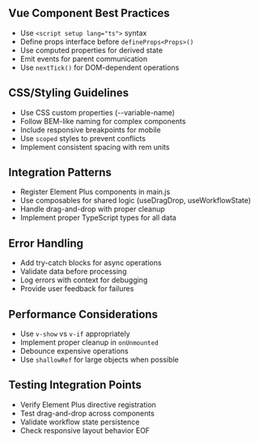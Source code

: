 ## Vue Component Best Practices
- Use `<script setup lang="ts">` syntax
- Define props interface before `defineProps<Props>()`
- Use computed properties for derived state
- Emit events for parent communication
- Use `nextTick()` for DOM-dependent operations

## CSS/Styling Guidelines
- Use CSS custom properties (--variable-name)
- Follow BEM-like naming for complex components
- Include responsive breakpoints for mobile
- Use `scoped` styles to prevent conflicts
- Implement consistent spacing with rem units

## Integration Patterns
- Register Element Plus components in main.js
- Use composables for shared logic (useDragDrop, useWorkflowState)
- Handle drag-and-drop with proper cleanup
- Implement proper TypeScript types for all data

## Error Handling
- Add try-catch blocks for async operations
- Validate data before processing
- Log errors with context for debugging
- Provide user feedback for failures

## Performance Considerations
- Use `v-show` vs `v-if` appropriately
- Implement proper cleanup in `onUnmounted`
- Debounce expensive operations
- Use `shallowRef` for large objects when possible

## Testing Integration Points
- Verify Element Plus directive registration
- Test drag-and-drop across components
- Validate workflow state persistence
- Check responsive layout behavior
EOF